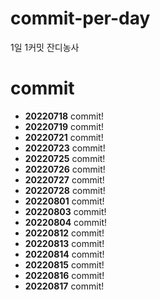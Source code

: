 # commit-per-day
1일 1커밋 잔디농사

# commit
 - **20220718** commit!
 - **20220719** commit!
 - **20220721** commit!
 - **20220723** commit!
 - **20220725** commit!
 - **20220726** commit!
 - **20220727** commit!
 - **20220728** commit!
 - **20220801** commit!
 - **20220803** commit!
 - **20220804** commit!
 - **20220812** commit!
 - **20220813** commit!
 - **20220814** commit!
 - **20220815** commit!
 - **20220816** commit!
 - **20220817** commit!
